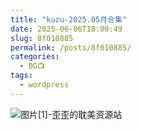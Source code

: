 ```yaml
---
title: "kuzu-2025.05月合集"
date: 2025-06-06T18:00:49
slug: 8f010885
permalink: /posts/8f010885/
categories:
  - BG📺
tags:
  - wordpress
---
```


![图片[1]-歪歪的耽美资源站](/images/wp/8f010885-04f7162a.jpg)
